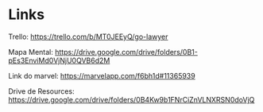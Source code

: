 # Links

Trello: https://trello.com/b/MT0JEEyQ/go-lawyer

Mapa Mental: https://drive.google.com/drive/folders/0B1-pEs3EnviMd0VjNjU0QVB6d2M

Link do marvel: https://marvelapp.com/f6bh1d#11365939

Drive de Resources: https://drive.google.com/drive/folders/0B4Kw9b1FNrCiZnVLNXRSN0doVjQ
